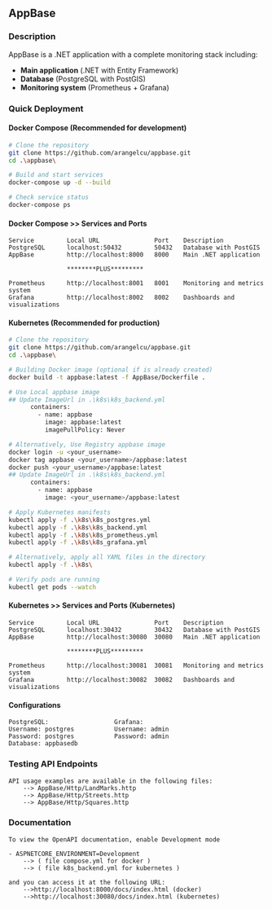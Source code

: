 ## AppBase

### Description

AppBase is a .NET application with a complete monitoring stack including:
- **Main application** (.NET with Entity Framework)
- **Database** (PostgreSQL with PostGIS)
- **Monitoring system** (Prometheus + Grafana)

### Quick Deployment

#### Docker Compose (Recommended for development)

```bash
# Clone the repository
git clone https://github.com/arangelcu/appbase.git
cd .\appbase\

# Build and start services
docker-compose up -d --build

# Check service status
docker-compose ps
```

#### Docker Compose >> Services and Ports
``` 
Service	        Local URL               Port	Description
PostgreSQL      localhost:50432	        50432	Database with PostGIS
AppBase     	http://localhost:8000	8000	Main .NET application

                ********PLUS*********
                
Prometheus      http://localhost:8001	8001	Monitoring and metrics system
Grafana	        http://localhost:8002	8002	Dashboards and visualizations
```

#### Kubernetes (Recommended for production)
```bash 
# Clone the repository
git clone https://github.com/arangelcu/appbase.git
cd .\appbase\

# Building Docker image (optional if is already created)
docker build -t appbase:latest -f AppBase/Dockerfile .

# Use Local appbase image 
## Update ImageUrl in .\k8s\k8s_backend.yml
      containers:    
        - name: appbase
          image: appbase:latest
          imagePullPolicy: Never

# Alternatively, Use Registry appbase image
docker login -u <your_username>
docker tag appbase <your_username>/appbase:latest
docker push <your_username>/appbase:latest
## Update ImageUrl in .\k8s\k8s_backend.yml
      containers:
        - name: appbase
          image: <your_username>/appbase:latest

# Apply Kubernetes manifests
kubectl apply -f .\k8s\k8s_postgres.yml
kubectl apply -f .\k8s\k8s_backend.yml
kubectl apply -f .\k8s\k8s_prometheus.yml
kubectl apply -f .\k8s\k8s_grafana.yml

# Alternatively, apply all YAML files in the directory
kubectl apply -f .\k8s\

# Verify pods are running
kubectl get pods --watch
```
#### Kubernetes >> Services and Ports (Kubernetes)
```
Service	        Local URL               Port	Description
PostgreSQL      localhost:30432	        30432	Database with PostGIS
AppBase     	http://localhost:30080	30080	Main .NET application

                ********PLUS*********
                
Prometheus      http://localhost:30081	30081	Monitoring and metrics system
Grafana	        http://localhost:30082	30082	Dashboards and visualizations
```

#### Configurations
``` 
PostgreSQL:                  Grafana:
Username: postgres           Username: admin
Password: postgres           Password: admin
Database: appbasedb
``` 

### Testing API Endpoints
```
API usage examples are available in the following files:
    --> AppBase/Http/LandMarks.http
    --> AppBase/Http/Streets.http
    --> AppBase/Http/Squares.http
```

### Documentation
``` 
To view the OpenAPI documentation, enable Development mode 

- ASPNETCORE_ENVIRONMENT=Development 
    --> ( file compose.yml for docker )
    --> ( file k8s_backend.yml for kubernetes )

and you can access it at the following URL:
    -->http://localhost:8000/docs/index.html (docker)
    -->http://localhost:30080/docs/index.html (kubernetes)
``` 
